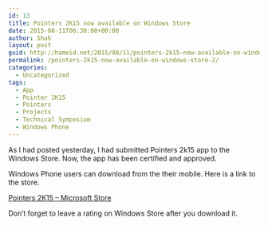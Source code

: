 ```yaml
---
id: 13
title: Pointers 2K15 now available on Windows Store
date: 2015-08-11T06:30:00+00:00
author: Shah
layout: post
guid: http://hameid.net/2015/08/11/pointers-2k15-now-available-on-windows-store-2/
permalink: /pointers-2k15-now-available-on-windows-store-2/
categories:
  - Uncategorized
tags:
  - App
  - Pointer 2K15
  - Pointers
  - Projects
  - Technical Symposium
  - Windows Phone
---
```

As I had posted yesterday, I had submitted Pointers 2k15 app to the Windows Store. Now, the app has been certified and approved.

Windows Phone users can download from the their mobile. Here is a link to the store.

[Pointers 2K15 – Microsoft Store](https://www.microsoft.com/en-us/store/apps/pointers-2k15/9nblggh1z1b4)

Don’t forget to leave a rating on Windows Store after you download it.